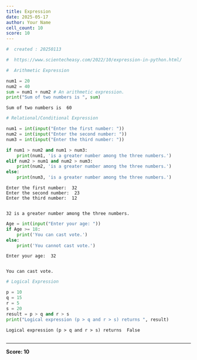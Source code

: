 ```yaml
---
title: Expression
date: 2025-05-17
author: Your Name
cell_count: 10
score: 10
---
```


```python
#  created : 20250113
```


```python
#  https://www.scientecheasy.com/2022/10/expression-in-python.html/
```


```python
#  Arithmetic Expression
```


```python
num1 = 20
num2 = 40
sum = num1 + num2 # An arithmetic expression.
print("Sum of two numbers is ", sum)
```

    Sum of two numbers is  60



```python
# Relational/Conditional Expression
```


```python
num1 = int(input("Enter the first number: "))
num2 = int(input("Enter the second number: "))
num3 = int(input("Enter the third number: "))

if num1 > num2 and num1 > num3:
    print(num1, 'is a greater number among the three numbers.')
elif num2 > num1 and num2 > num3:
    print(num2, 'is a greater number among the three numbers.')
else:
    print(num3, 'is a greater number among the three numbers.')

```

    Enter the first number:  32
    Enter the second number:  23
    Enter the third number:  12


    32 is a greater number among the three numbers.



```python
Age = int(input("Enter your age: "))
if Age >= 18:
    print('You can cast vote.')
else:
    print('You cannot cast vote.')
```

    Enter your age:  32


    You can cast vote.



```python
# Logical Expression
```


```python
p = 10
q = 15
r = 5
s = 20
result = p > q and r > s
print("Logical expression (p > q and r > s) returns ", result)
```

    Logical expression (p > q and r > s) returns  False



```python

```


---
**Score: 10**